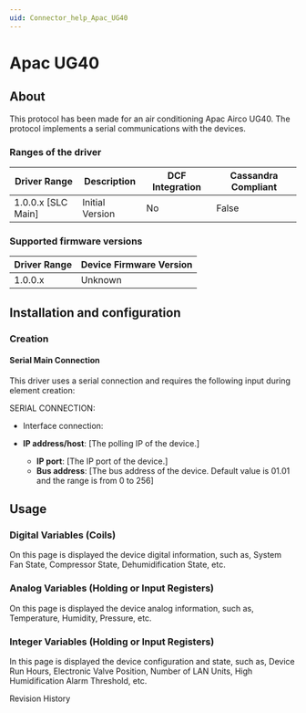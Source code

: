 ```yaml
---
uid: Connector_help_Apac_UG40
---
```


# Apac UG40

## About

This protocol has been made for an air conditioning Apac Airco UG40. The protocol implements a serial communications with the devices.

### Ranges of the driver

| **Driver Range**     | **Description** | **DCF Integration** | **Cassandra Compliant** |
|----------------------|-----------------|---------------------|-------------------------|
| 1.0.0.x \[SLC Main\] | Initial Version | No                  | False                   |

### Supported firmware versions

| **Driver Range** | **Device Firmware Version** |
|------------------|-----------------------------|
| 1.0.0.x          | Unknown                     |

## Installation and configuration

### Creation

#### Serial Main Connection

This driver uses a serial connection and requires the following input during element creation:

SERIAL CONNECTION:

- Interface connection:

- **IP address/host**: \[The polling IP of the device.\]
  - **IP port**: \[The IP port of the device.\]
  - **Bus address**: \[The bus address of the device. Default value is 01.01 and the range is from 0 to 256\]

## Usage

### Digital Variables (Coils)

On this page is displayed the device digital information, such as, System Fan State, Compressor State, Dehumidification State, etc.

### Analog Variables (Holding or Input Registers)

On this page is displayed the device analog information, such as, Temperature, Humidity, Pressure, etc.

### Integer Variables (Holding or Input Registers)

In this page is displayed the device configuration and state, such as, Device Run Hours, Electronic Valve Position, Number of LAN Units, High Humidification Alarm Threshold, etc.

Revision History

